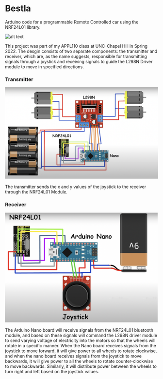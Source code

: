 # Bestla
Arduino code for a programmable Remote Controlled car using the NRF24L01 library.

![alt text](https://github.com/yuvrajjain2003/bestla/blob/main/images/Bestla.heic)

This project was part of my APPL110 class at UNC-Chapel Hill in Spring 2022. The desgin consists of two separate components: the transmitter and receiver, which are, as the name suggests, responsible for transmitting signals through a joystick and receiving signals to guide the L298N Driver module to move in specified directions. 

### Transmitter

![alt text](https://github.com/yuvrajjain2003/bestla/blob/main/images/Receiver.png)

The transmitter sends the x and y values of the joystick to the receiver through the NRF24L01 Module.

### Receiver

![alt text](https://github.com/yuvrajjain2003/bestla/blob/main/images/Transmitter.png)

The Arduino Nano board will receive signals from the NRF24L01 bluetooth module, and based on these signals will command the L298N driver module to send varying voltage of electricity into the motors so that the wheels will rotate in a specific manner. When the Nano board receives signals from the joystick to move forward, it will give power to all wheels to rotate clockwise, and when the nano board receives signals from the joystick to move backwards, it will give power to all the wheels to rotate counter-clockwise to move backwards. Similarly, it will distribute power between the wheels to turn right and left based on the joystick values.
